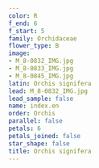 ```yaml
---
color: R
f_end: 6
f_start: 5
family: Orchidaceae
flower_type: B
image:
- M_8-0832_IMG.jpg
- M_8-0833_IMG.jpg
- M_8-0845_IMG.jpg
latin: Orchis signifera
lead: M_8-0832_IMG.jpg
lead_sample: false
name: index.en
order: Orchis
parallel: false
petals: 6
petals_joined: false
star_shape: false
title: Orchis signifera
---
```

